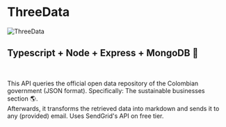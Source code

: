 # ThreeData

![ThreeData](https://user-images.githubusercontent.com/34801285/137817221-85eaf14a-5d09-469f-b685-53d21f366c6a.png)


## Typescript + Node + Express + MongoDB 🚀
<br>

This API queries the official open data repository of the Colombian government (JSON format). Specifically: The sustainable businesses section 🌎.
<br>
Afterwards, it transforms the retrieved data into markdown and sends it to any (provided) email. Uses SendGrid's API on free tier.
